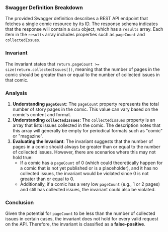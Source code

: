 ### Swagger Definition Breakdown
The provided Swagger definition describes a REST API endpoint that fetches a single comic resource by its ID. The response schema indicates that the response will contain a `data` object, which has a `results` array. Each item in the `results` array includes properties such as `pageCount` and `collectedIssues`.

### Invariant
The invariant states that `return.pageCount >= size(return.collectedIssues[])`, meaning that the number of pages in the comic should be greater than or equal to the number of collected issues in that comic.

### Analysis
1. **Understanding `pageCount`**: The `pageCount` property represents the total number of story pages in the comic. This value can vary based on the comic's content and format.
2. **Understanding `collectedIssues`**: The `collectedIssues` property is an array that lists issues collected in the comic. The description notes that this array will generally be empty for periodical formats such as "comic" or "magazine".
3. **Evaluating the Invariant**: The invariant suggests that the number of pages in a comic should always be greater than or equal to the number of collected issues. However, there are scenarios where this may not hold true:
   - If a comic has a `pageCount` of 0 (which could theoretically happen for a comic that is not yet published or is a placeholder), and it has no collected issues, the invariant would be violated since 0 is not greater than or equal to 0.
   - Additionally, if a comic has a very low `pageCount` (e.g., 1 or 2 pages) and still has collected issues, the invariant could also be violated.

### Conclusion
Given the potential for `pageCount` to be less than the number of collected issues in certain cases, the invariant does not hold for every valid request on the API. Therefore, the invariant is classified as a **false-positive**.
